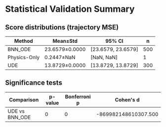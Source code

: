 # Statistical Validation Summary

## Score distributions (trajectory MSE)

| Method | Mean±Std | 95% CI | n |
|---|---|---|---|
| BNN_ODE | 23.6579±0.0000 | [23.6579, 23.6579] | 500 |
| Physics-Only | 0.2447±NaN | [NaN, NaN] | 1 |
| UDE | 13.8729±0.0000 | [13.8729, 13.8729] | 300 |

## Significance tests

| Comparison | p-value | Bonferroni p | Cohen's d |
|---|---|---|---|
| UDE vs BNN_ODE | 0 | 0 | -869982148610307.500 |
